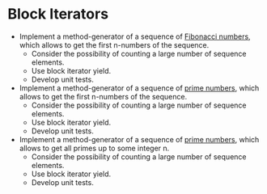 # Block Iterators

- Implement a method-generator of a sequence of [Fibonacci numbers](https://en.wikipedia.org/wiki/Fibonacci_number), which allows to get the first n-numbers of the sequence. 
    - Consider the possibility of counting a large number of sequence elements. 
    - Use block iterator yield. 
    - Develop unit tests.
- Implement a method-generator of a sequence of [prime numbers](https://en.wikipedia.org/wiki/Prime_number), which allows to get the first n-numbers of the sequence. 
    - Consider the possibility of counting a large number of sequence elements. 
    - Use block iterator yield. 
    - Develop unit tests.
- Implement a method-generator of a sequence of [prime numbers](https://en.wikipedia.org/wiki/Sieve_of_Eratosthenes), which allows to get all primes up to some integer n. 
    - Consider the possibility of counting a large number of sequence elements. 
    - Use block iterator yield. 
    - Develop unit tests.
